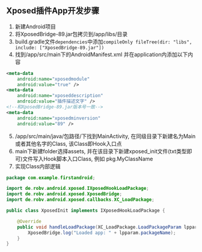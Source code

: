 ## Xposed插件App开发步骤
1. 新建Android项目
2. 将XposedBridge-89.jar包拷贝到/app/libs/目录
3. build.gradle文件`dependencies`中添加`compileOnly fileTree(dir: "libs", include: ["XposedBridge-89.jar"])`
4. 找到/app/src/main下的AndroidManifest.xml 并在application内添加以下内容
```xml
<meta-data
    android:name="xposedmodule"
    android:value="true" />
<meta-data
    android:name="xposeddescription"
    android:value="插件描述文字" />
<!--和XposedBridge-89.jar版本号一致-->
<meta-data
    android:name="xposedminversion"
    android:value="89" />
```
5. /app/src/main/java/包路径/下找到MainActivity, 在同级目录下新建名为Main或者其他名字的Class, 该Class即Hook入口点
6. main下新建folder选择assets, 并在该目录下新建xposed_init文件(txt类型即可)文件写入Hook脚本入口Class, 例如 pkg.MyClassName
7. 实现Class内部逻辑
```java
package com.example.firstandroid;

import de.robv.android.xposed.IXposedHookLoadPackage;
import de.robv.android.xposed.XposedBridge;
import de.robv.android.xposed.callbacks.XC_LoadPackage;

public class XposedInit implements IXposedHookLoadPackage {

    @Override
    public void handleLoadPackage(XC_LoadPackage.LoadPackageParam lpparam) throws Throwable {
        XposedBridge.log("Loaded app: " + lpparam.packageName);
    }
}
```

